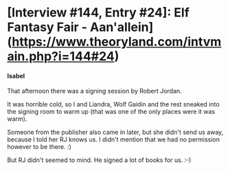 # [Interview #144, Entry #24]: Elf Fantasy Fair - Aan'allein](https://www.theoryland.com/intvmain.php?i=144#24)

#### Isabel

That afternoon there was a signing session by Robert Jordan.

It was horrible cold, so I and Liandra, Wolf Gaidin and the rest sneaked into the signing room to warm up (that was one of the only places were it was warm).

Someone from the publisher also came in later, but she didn't send us away, because I told her RJ knows us. I didn't mention that we had no permission however to be there. :)

But RJ didn't seemed to mind. He signed a lot of books for us. :-)

